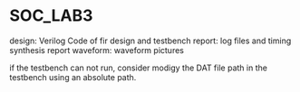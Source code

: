 # SOC_LAB3

design: Verilog Code of fir design and testbench
report: log files and timing synthesis report
waveform: waveform pictures

if the testbench can not run, consider modigy the DAT file path in the testbench using an absolute path.